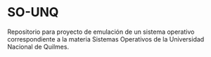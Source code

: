 # SO-UNQ
Repositorio para proyecto de emulación de un sistema operativo correspondiente a la materia Sistemas Operativos de la Universidad Nacional de Quilmes.
